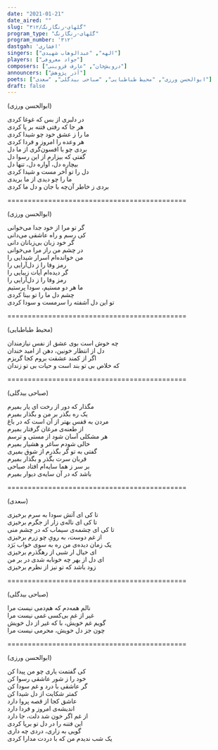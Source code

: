 ```yaml
---
date: "2021-01-21"
date_aired: ""
slug: "گلهای-رنگارنگ/۳۱۲"
program_type: "گلهای-رنگارنگ"
program_number: '۳۱۲'
dastgah: 'افشاری'
singers: ["الهه", "عبدالوهاب شهیدی"]
players: ["جواد معروفی"]
composers: ["درویش‌خان", "عارف قزوینی"]
announcers: ["آذر پژوهش"]
poets: ["ابوالحسن ورزی", "محیط طباطبایی", "صباحی بیدگلی", "سعدی"]
draft: false
---
```


(ابوالحسن ورزی)  

در دلبری از بس که غوغا کردی  
هر جا که رفتی فتنه بر پا کردی  
ما را ز عشق خود چو شیدا کردی  
هر وعده را امروز و فردا کردی  
بردی چو با افسون‌گری از ما دل  
گفتی که بیزارم از این رسوا دل  
بیچاره دل، آواره دل، تنها دل  
دل را تو آخر مست و شیدا کردی  
ما را چو دیدی از ما بریدی  
بردی ز خاطر آن‌چه با جان و دل ما کردی  

============================================  

(ابوالحسن ورزی)  

گر تو مرا از خود جدا می‌خوانی  
کی رسم و راه عاشقی می‌دانی  
گر خود زبان بی‌زبانان دانی  
در چشم من راز مرا می‌خوانی  
من خوانده‌ام اسرار شیدایی را  
رمز وفا را ز دل‌آرایی را  
گر دیده‌ام آیات زیبایی را  
رمز وفا را ز دل‌آرایی را  
ما هر دو مستیم، سودا پرستیم  
چشم دل ما را تو بینا کردی  
تو این دل آشفته را سرمست و سودا کردی  

============================================  

(محیط طباطبایی)  

چه خوش است بوی عشق از نفس نیازمندان  
دل از انتظار خونین، دهن از امید خندان  
اگر از کمند عشقت بروم کجا گریزم  
که خلاص بی تو بند است و حیات بی تو زندان  

============================================  

(صباحی بیدگلی)  

مگذار که دور از رخت ای یار بمیرم  
یک ره بگذر بر من و بگذار بمیرم  
مردن به قفس بهتر از آن است که در باغ  
از طعنه‌ی مرغان گرفتار بمیرم  
هر مشکلی آسان شود از مستی و ترسم  
خالی شودم ساغر و هشیار بمیرم  
گفتی به تو گر بگذرم از شوق بمیری  
قربان سرت بگذر و بگذار بمیرم  
بر سر ز هما سایه‌ام افتاد صباحی  
باشد که در آن سایه‌ی دیوار بمیرم  

============================================  

(سعدی)  

تا کی ای آتش سودا به سرم برخیزی  
تا کی ای ناله‌ی زار از جگرم برخیزی  
تا کی ای چشمه‌ی سیماب که در چشم منی  
از غم دوست، به رویِ چو زرم برخیزی  
یک زمان دیده‌ی من ره به سوی خواب بَرَد  
ای خیال ار شبی از رهگذرم برخیزی  
ای دل از بهر چه خونابه شدی در بر من  
زود باشد که تو نیز از نظرم برخیزی  

============================================  

(صباحی بیدگلی)  

نالم همه‌دم که هم‌دمی نیست مرا  
غیر از غمِ بی‌کسی غمی نیست مرا  
گویم غم خویش، با که غیر از دل خویش  
چون جز دل خویش، محرمی نیست مرا  

============================================  

(ابوالحسن ورزی)  

کی گفتمت یاری چو من پیدا کن  
خود را ز شور عاشقی رسوا کن  
گر عاشقی با درد و غم سودا کن  
کمتر شکایت از دل شیدا کن  
عاشق کجا از قصه پروا دارد  
اندیشه‌ی امروز و فردا دارد  
از غم اگر خون شد دلت، جا دارد  
این فتنه را در دل تو برپا كردی  
گویی به زاری، دردی چه داری  
یک شب ندیدم من که با دردت مدارا کردی  
